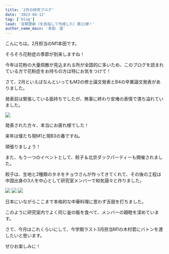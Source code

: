 ```yaml
---
title: '2月の研究ブログ'
date: '2023-04-12'
tag: ['blog']
lead: '定期更新（を目指して作成した）第11弾！'
author_name_main: '本田　温'
---
```


こんにちは。2月担当のM1本田です。

そろそろ花粉症の季節が到来しますね！

今年は花粉の大量飛散が見込まれる所が全国的に多いため、このブログを読まれている方で花粉症をお持ちの方は特にお気をつけて！

さて、2月といえばなんといってもM2の修士論文発表とB4の卒業論文発表がありました。

発表前は緊張している面持ちでしたが、無事に終わり安堵の表情で満ち溢れていました。

![](/blog/monthly-202302/image-1.jpg)

発表された方々、本当にお疲れ様でした！

来年は僕たち現M1と現B3の番ですね。

頑張りましょう！

また、もう一つのイベントとして、餃子＆北京ダックパーティーも開催されました。

餃子は、生地と2種類のタネをチョウさんが作ってきてくれて、その後の工程は中国出身の3人を中心として研究室メンバーで和気藹々と作りました。


![](/blog/monthly-202302/image-2.png)
![](/blog/monthly-202302/image-3.png)
![](/blog/monthly-202302/image-4.png)


日本にいながらここまで本格的な中華料理に思わず舌鼓を打ちました。

このように研究室内でよく同じ釜の飯を食べて、メンバーの親睦を深めています。

さて、今月はこれくらいにして、今学期ラスト3月担当M1の木村君にバトンを渡したいと思います。

ぜひお楽しみに！